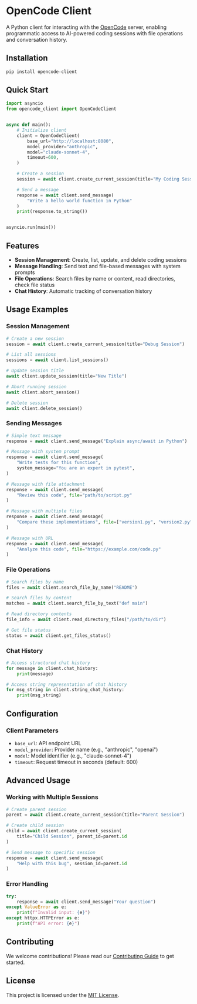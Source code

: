 # OpenCode Client

A Python client for interacting with the [OpenCode](https://opencode.ai) server, enabling programmatic access to AI-powered coding sessions with file operations and conversation history.

## Installation

```bash
pip install opencode-client
```

## Quick Start

```python
import asyncio
from opencode_client import OpenCodeClient


async def main():
    # Initialize client
    client = OpenCodeClient(
        base_url="http://localhost:8080",
        model_provider="anthropic",
        model="claude-sonnet-4",
        timeout=600,
    )

    # Create a session
    session = await client.create_current_session(title="My Coding Session")

    # Send a message
    response = await client.send_message(
        "Write a hello world function in Python"
    )
    print(response.to_string())


asyncio.run(main())
```

## Features

- **Session Management**: Create, list, update, and delete coding sessions
- **Message Handling**: Send text and file-based messages with system prompts
- **File Operations**: Search files by name or content, read directories, check file status
- **Chat History**: Automatic tracking of conversation history

## Usage Examples

### Session Management

```python
# Create a new session
session = await client.create_current_session(title="Debug Session")

# List all sessions
sessions = await client.list_sessions()

# Update session title
await client.update_session(title="New Title")

# Abort running session
await client.abort_session()

# Delete session
await client.delete_session()
```

### Sending Messages

```python
# Simple text message
response = await client.send_message("Explain async/await in Python")

# Message with system prompt
response = await client.send_message(
    "Write tests for this function",
    system_message="You are an expert in pytest",
)

# Message with file attachment
response = await client.send_message(
    "Review this code", file="path/to/script.py"
)

# Message with multiple files
response = await client.send_message(
    "Compare these implementations", file=["version1.py", "version2.py"]
)

# Message with URL
response = await client.send_message(
    "Analyze this code", file="https://example.com/code.py"
)
```

### File Operations

```python
# Search files by name
files = await client.search_file_by_name("README")

# Search files by content
matches = await client.search_file_by_text("def main")

# Read directory contents
file_info = await client.read_directory_files("/path/to/dir")

# Get file status
status = await client.get_files_status()
```

### Chat History

```python
# Access structured chat history
for message in client.chat_history:
    print(message)

# Access string representation of chat history
for msg_string in client.string_chat_history:
    print(msg_string)
```

## Configuration

### Client Parameters

- `base_url`: API endpoint URL
- `model_provider`: Provider name (e.g., "anthropic", "openai")
- `model`: Model identifier (e.g., "claude-sonnet-4")
- `timeout`: Request timeout in seconds (default: 600)

## Advanced Usage

### Working with Multiple Sessions

```python
# Create parent session
parent = await client.create_current_session(title="Parent Session")

# Create child session
child = await client.create_current_session(
    title="Child Session", parent_id=parent.id
)

# Send message to specific session
response = await client.send_message(
    "Help with this bug", session_id=parent.id
)
```

### Error Handling

```python
try:
    response = await client.send_message("Your question")
except ValueError as e:
    print(f"Invalid input: {e}")
except httpx.HTTPError as e:
    print(f"API error: {e}")
```

## Contributing

We welcome contributions! Please read our [Contributing Guide](CONTRIBUTING.md) to get started.

## License

This project is licensed under the [MIT License](./LICENSE).
